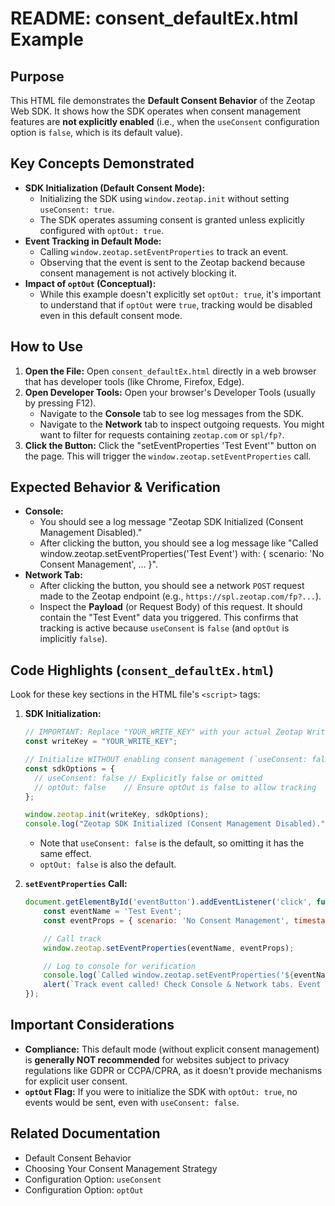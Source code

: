 # README: consent_defaultEx.html Example

## Purpose

This HTML file demonstrates the **Default Consent Behavior** of the Zeotap Web SDK. It shows how the SDK operates when consent management features are **not explicitly enabled** (i.e., when the `useConsent` configuration option is `false`, which is its default value).

## Key Concepts Demonstrated

*   **SDK Initialization (Default Consent Mode):**
    *   Initializing the SDK using `window.zeotap.init` without setting `useConsent: true`.
    *   The SDK operates assuming consent is granted unless explicitly configured with `optOut: true`.
*   **Event Tracking in Default Mode:**
    *   Calling `window.zeotap.setEventProperties` to track an event.
    *   Observing that the event is sent to the Zeotap backend because consent management is not actively blocking it.
*   **Impact of `optOut` (Conceptual):**
    *   While this example doesn't explicitly set `optOut: true`, it's important to understand that if `optOut` were `true`, tracking would be disabled even in this default consent mode.

## How to Use

1.  **Open the File:** Open `consent_defaultEx.html` directly in a web browser that has developer tools (like Chrome, Firefox, Edge).
2.  **Open Developer Tools:** Open your browser's Developer Tools (usually by pressing F12).
    *   Navigate to the **Console** tab to see log messages from the SDK.
    *   Navigate to the **Network** tab to inspect outgoing requests. You might want to filter for requests containing `zeotap.com` or `spl/fp?`.
3.  **Click the Button:** Click the "setEventProperties 'Test Event'" button on the page. This will trigger the `window.zeotap.setEventProperties` call.

## Expected Behavior & Verification

*   **Console:**
    *   You should see a log message "Zeotap SDK Initialized (Consent Management Disabled)."
    *   After clicking the button, you should see a log message like "Called window.zeotap.setEventProperties('Test Event') with: { scenario: 'No Consent Management', ... }".
*   **Network Tab:**
    *   After clicking the button, you should see a network `POST` request made to the Zeotap endpoint (e.g., `https://spl.zeotap.com/fp?...`).
    *   Inspect the **Payload** (or Request Body) of this request. It should contain the "Test Event" data you triggered. This confirms that tracking is active because `useConsent` is `false` (and `optOut` is implicitly `false`).

## Code Highlights (`consent_defaultEx.html`)

Look for these key sections in the HTML file's `<script>` tags:

1.  **SDK Initialization:**
    ```jsx
    // IMPORTANT: Replace "YOUR_WRITE_KEY" with your actual Zeotap Write Key
    const writeKey = "YOUR_WRITE_KEY";

    // Initialize WITHOUT enabling consent management (`useConsent: false` is default)
    const sdkOptions = {
      // useConsent: false // Explicitly false or omitted
      // optOut: false    // Ensure optOut is false to allow tracking
    };

    window.zeotap.init(writeKey, sdkOptions);
    console.log("Zeotap SDK Initialized (Consent Management Disabled).");
    ```
    *   Note that `useConsent: false` is the default, so omitting it has the same effect.
    *   `optOut: false` is also the default.

2.  **`setEventProperties` Call:**
    ```jsx
    document.getElementById('eventButton').addEventListener('click', function() {
        const eventName = 'Test Event';
        const eventProps = { scenario: 'No Consent Management', timestamp: Date.now() };

        // Call track
        window.zeotap.setEventProperties(eventName, eventProps);

        // Log to console for verification
        console.log(`Called window.zeotap.setEventProperties('${eventName}') with:`, eventProps);
        alert(`Track event called! Check Console & Network tabs. Event should be sent as useConsent=false.`);
    });
    ```

## Important Considerations

*   **Compliance:** This default mode (without explicit consent management) is **generally NOT recommended** for websites subject to privacy regulations like GDPR or CCPA/CPRA, as it doesn't provide mechanisms for explicit user consent.
*   **`optOut` Flag:** If you were to initialize the SDK with `optOut: true`, no events would be sent, even with `useConsent: false`.

## Related Documentation

*   Default Consent Behavior
*   Choosing Your Consent Management Strategy
*   Configuration Option: `useConsent`
*   Configuration Option: `optOut`
